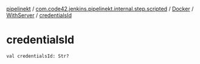 [pipelinekt](../../../index.md) / [com.code42.jenkins.pipelinekt.internal.step.scripted](../../index.md) / [Docker](../index.md) / [WithServer](index.md) / [credentialsId](./credentials-id.md)

# credentialsId

`val credentialsId: Str?`
